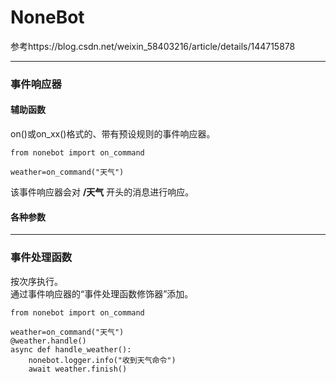# NoneBot
参考https://blog.csdn.net/weixin_58403216/article/details/144715878
***

### 事件响应器
#### 辅助函数
on()或on_xx()格式的、带有预设规则的事件响应器。  
```
from nonebot import on_command

weather=on_command("天气")
```
该事件响应器会对 **/天气** 开头的消息进行响应。  
#### 各种参数

***

### 事件处理函数
按次序执行。  
通过事件响应器的“事件处理函数修饰器”添加。  
```
from nonebot import on_command

weather=on_command("天气")
@weather.handle()
async def handle_weather():
    nonebot.logger.info("收到天气命令")
    await weather.finish()
```